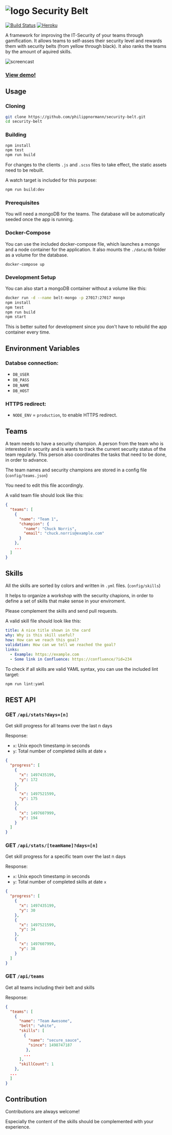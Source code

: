 # ![logo](https://rawgit.com/philippnormann/security-belt/master/public/logo.svg) Security Belt

[![Build Status](https://travis-ci.org/philippnormann/security-belt.svg?branch=master)](https://travis-ci.org/philippnormann/security-belt)
[![Heroku](http://heroku-badge.herokuapp.com/?app=angularjs-crypto&style=flat&svg=1)](https://security-belt.herokuapp.com/)

A framework for improving the IT-Security of your teams through gamification.
It allows teams to self-asses their security level and rewards them with security belts (from yellow through black). It also ranks the teams by the amount of aquired skills.

![screencast](screencast.gif)
### [**View demo!**](https://security-belt.herokuapp.com/)

## Usage

### Cloning
```bash
git clone https://github.com/philippnormann/security-belt.git
cd security-belt
```
### Building
```bash
npm install
npm test
npm run build
```
For changes to the clients `.js` and `.scss` files to take effect, the static assets need to be rebuilt.

A watch target is included for this purpose:
```bash
npm run build:dev
```
### Prerequisites
You will need a mongoDB for the teams. The database will be automatically seeded once the app is running.

### Docker-Compose
You can use the included docker-compose file, which launches a mongo and a node container for the application. It also mounts the `./data/db` folder as a volume for the database.
```
docker-compose up
```
### Development Setup
You can also start a mongoDB container without a volume like this:
```bash
docker run -d --name belt-mongo -p 27017:27017 mongo
npm install
npm test
npm run build
npm start
```
This is better suited for development since you don't have to rebuild the app container every time.

## Environment Variables

### Databse connection:
- `DB_USER`
- `DB_PASS`
- `DB_NAME`
- `DB_HOST`

### HTTPS redirect:
- `NODE_ENV` = `production`, to enable HTTPS redirect.

## Teams
A team needs to have a security champion. A person from the team who is interested in security and is wants to track the current security status of the team regularly. This person also coordinates the tasks that need to be done, in order to advance.

The team names and security champions are stored in a config file (`config/teams.json`)

You need to edit this file accordingly.

A valid team file should look like this:

```json
{
  "teams": [
    {
      "name": "Team 1",
      "champion": {
        "name": "Chuck Norris",
        "email": "chuck.norris@example.com"
      }
    },
    ...
  ]
}
```


## Skills
All the skills are sorted by colors and written in `.yml` files. (`config/skills`)

It helps to organize a workshop with the security chapions, in order to define a set of skills that make sense in your enviroment.

Please complement the skills and send pull requests.

A valid skill file should look like this:

```yaml
title: A nice title shown in the card
why: Why is this skill useful?
how: How can we reach this goal?
validation: How can we tell we reached the goal?
links:
  - Example: https://example.com
  - Some link in Confluence: https://confluence/?id=234
```

To check if all skills are valid YAML syntax, you can use the included lint target:
```bash
npm run lint:yaml
```

## REST API

### GET `/api/stats?days=[n]`
Get skill progress for all teams over the last n days

Response:

- `x`: Unix epoch timestamp in seconds
- `y`: Total number of completed skills at date `x`

```json
{
  "progress": [
    {
      "x": 1497435199,
      "y": 172
    },
    {
      "x": 1497521599,
      "y": 175
    },
    {
      "x": 1497607999,
      "y": 194
    }
  ]
}
```

### GET `/api/stats/[teamName]?days=[n]`
Get skill progress for a specific team over the last n days

Response:

- `x`: Unix epoch timestamp in seconds
- `y`: Total number of completed skills at date `x`

```json
{
  "progress": [
    {
      "x": 1497435199,
      "y": 30
    },
    {
      "x": 1497521599,
      "y": 34
    },
    {
      "x": 1497607999,
      "y": 38
    }
  ]
}
```

### GET `/api/teams`
Get all teams including their belt and skills

Response:

```json
{
  "teams": [
    {
      "name": "Team Awesome",
      "belt": "white",
      "skills": [
        { 
          "name": "secure_sauce", 
          "since": 1498747187
         },
        ...
      ],
      "skillCount": 1
    },
  ...
  ]
}
```

## Contribution

Contributions are always welcome!

Especially the content of the skills should be complemented with your experience.
